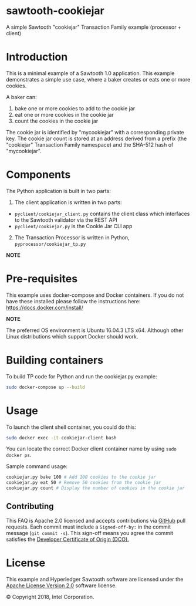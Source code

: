 # sawtooth-cookiejar
A simple Sawtooth "cookiejar" Transaction Family example (processor + client)

# Introduction

This is a minimal example of a Sawtooth 1.0 application.
This example demonstrates a simple use case, where a baker creates or eats one or more cookies.

A baker can:
1. bake one or more cookies to add to the cookie jar
2. eat one or more cookies in the cookie jar
3. count the cookies in the cookie jar

The cookie jar is identified by "mycookiejar" with a corresponding private key.
The cookie jar count is stored at an address derived from a prefix
(the "cookiejar" Transaction Family namespace) and
the SHA-512 hash of "mycookiejar".

# Components
The Python application is built in two parts:
1. The client application is written in two parts:
* `pyclient/cookiejar_client.py`
contains the client class which interfaces to the Sawtooth validator via the REST API
* `pyclient/cookiejar.py` is the Cookie Jar CLI app


2. The Transaction Processor is written in Python, `pyprocessor/cookiejar_tp.py`

**NOTE**

# Pre-requisites

This example uses docker-compose and Docker containers. If you do not have these installed please follow the instructions here: https://docs.docker.com/install/

**NOTE**

The preferred OS environment is Ubuntu 16.04.3 LTS x64.
Although other Linux distributions which support Docker should work.

# Building containers
To build TP code for Python and run the cookiejar.py example:

```bash
sudo docker-compose up --build
```

# Usage

To launch the client shell container, you could do this:
```bash
sudo docker exec -it cookiejar-client bash
```

You can locate the correct Docker client container name by using
`sudo docker ps`.

Sample command usage:

```bash
cookiejar.py bake 100 # Add 100 cookies to the cookie jar
cookiejar.py eat 50 # Remove 50 cookies from the cookie jar
cookiejar.py count # Display the number of cookies in the cookie jar

```

## Contributing

This FAQ is Apache 2.0 licensed and accepts contributions via
[GitHub](https://github.com/danintel/sawtooth-faq) pull requests.
Each commit must include a `Signed-off-by:` in the commit message (`git commit -s`). This sign-off means you agree the commit satisfies the [Developer Certificate of Origin (DCO).](https://developercertificate.org/)

# License
This example and Hyperledger Sawtooth software are licensed under the [Apache License Version 2.0](LICENSE) software license.

© Copyright 2018, Intel Corporation.

